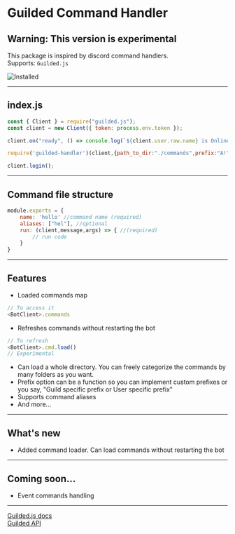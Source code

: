 # Guilded Command Handler
## Warning: This version is **experimental**
This package is inspired by discord command handlers.<br>
Supports: `Guilded.js`

![Installed](https://img.shields.io/npm/dw/guilded-handler?label=Installs&style=for-the-badge)

---

## index.js
```js
const { Client } = require("guilded.js");
const client = new Client({ token: process.env.token });

client.on("ready", () => console.log(`${client.user.raw.name} is Online`));

require('guilded-handler')(client,{path_to_dir:"./commands",prefix:"A!" /*Or (client,message) => { Do something }*/ }) //don't do './commands/'

client.login();
```

---

## Command file structure
```js
module.exports = {
    name: 'hello' //command name (required)
    aliases: ["hel"], //optional
    run: (client,message,args) => { //(required)
        // run code
    }
}
```
---

## Features

+ Loaded commands map
```js
// To access it
<BotClient>.commands
```
+ Refreshes commands without restarting the bot
```js
// To refresh
<BotClient>.cmd.load()
// Experimental
```
+ Can load a whole directory. You can freely categorize the commands by many folders as you want.
+ Prefix option can be a function so you can implement custom prefixes or you say, "Guild specific prefix or User specific prefix"
+ Supports command aliases
+ And more...

---

## What's new
+ Added command loader. Can load commands without restarting the bot

---

## Coming soon...
+ Event commands handling

---
[Guilded.js docs](https://guilded.js.org)<br>
[Guilded API](https://www.guilded.gg/docs/api)